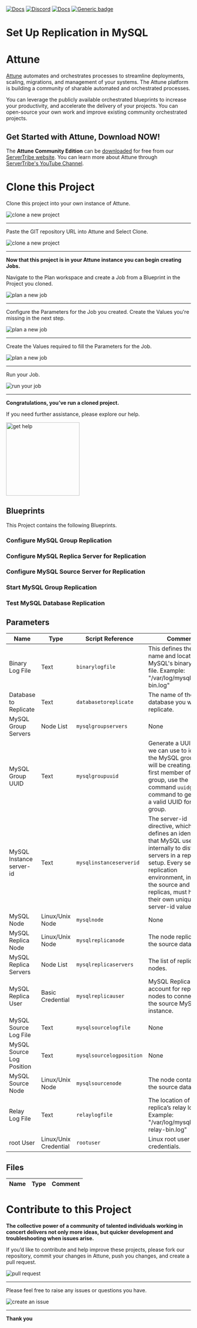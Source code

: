 



[![Docs](https://img.shields.io/badge/docs-latest-brightgreen.svg)](http://doc.servertribe.com)
[![Discord](https://img.shields.io/discord/844971127703994369)](http://discord.servertribe.com)
[![Docs](https://img.shields.io/badge/videos-watch-brightgreen.svg)](https://www.youtube.com/@servertribe)
[![Generic badge](https://img.shields.io/badge/download-latest-brightgreen.svg)](https://www.servertribe.com/community-edition/)

# Set Up Replication in MySQL






# Attune

[Attune](https://www.servertribe.com/)
automates and orchestrates processes to streamline deployments, scaling,
migrations, and management of your systems. The Attune platform is building a
community of sharable automated and orchestrated processes.

You can leverage the publicly available orchestrated blueprints to increase
your productivity, and accelerate the delivery of your projects. You can
open-source your own work and improve existing community orchestrated projects.

## Get Started with Attune, Download NOW!

The **Attune Community Edition** can be
[downloaded](https://www.servertribe.com/comunity-edition/)
for free from our
[ServerTribe website](https://www.servertribe.com/comunity-edition/).
You can learn more about Attune through
[ServerTribe's YouTube Channel](https://www.youtube.com/@servertribe).







# Clone this Project

Clone this project into your own instance of Attune.

<img src="https://www.servertribe.com/wp-content/uploads/2023/02/Attune-clone-new-project-01.png" alt="clone a new project"/>

---

Paste the GIT repository URL into Attune and Select Clone.

<img src="https://www.servertribe.com/wp-content/uploads/2023/02/Attune-clone-new-project-02.png" alt="clone a new project"/>

---

**Now that this project is in your Attune instance you can begin creating
Jobs.**

Navigate to the Plan workspace and create a Job from a Blueprint in the
Project you cloned.

<img src="https://www.servertribe.com/wp-content/uploads/2023/02/Attune-plan-new-job-11.png" alt="plan a new job"/>

---

Configure the Parameters for the Job you created. Create the Values you're
missing in the next step.

<img src="https://www.servertribe.com/wp-content/uploads/2023/02/Attune-plan-new-job-12.png" alt="plan a new job"/>

---

Create the Values required to fill the Parameters for the Job.

<img src="https://www.servertribe.com/wp-content/uploads/2023/02/Attune-plan-new-job-13-1.png" alt="plan a new job"/>

---

Run your Job.

<img src="https://www.servertribe.com/wp-content/uploads/2023/02/Attune-run-job-01.png" alt="run your job"/>

---

**Congratulations, you’ve run a cloned project.**

If you need further assistance, please explore our help.

<img width=200 src="https://www.servertribe.com/wp-content/uploads/2023/02/Attune-get-help-01.png" alt="get help"/>




## Blueprints

This Project contains the following Blueprints.



### Configure MySQL Group Replication


### Configure MySQL Replica Server for Replication


### Configure MySQL Source Server for Replication


### Start MySQL Group Replication


### Test MySQL Database Replication





## Parameters


| Name | Type | Script Reference | Comment |
| ---- | ---- | ---------------- | ------- |
| Binary Log File | Text | `binarylogfile` | This defines the base name and location of MySQL's binary log file. Example: "/var/log/mysql/mysql-bin.log" |
| Database to Replicate | Text | `databasetoreplicate` | The name of the database you want to replicate. |
| MySQL Group Servers | Node List | `mysqlgroupservers` | None |
| MySQL Group UUID | Text | `mysqlgroupuuid` | Generate a UUID that we can use to identify the MySQL group we will be creating. On the first member of the group, use the command `uuidgen` command to generate a valid UUID for the group. |
| MySQL Instance server-id | Text | `mysqlinstanceserverid` | The server-id directive, which defines an identifier that MySQL uses internally to distinguish servers in a replication setup. Every server in a replication environment, including the source and all its replicas, must have their own unique server-id value. |
| MySQL Node | Linux/Unix Node | `mysqlnode` | None |
| MySQL Replica Node | Linux/Unix Node | `mysqlreplicanode` | The node replicating the source database. |
| MySQL Replica Servers | Node List | `mysqlreplicaservers` | The list of replica nodes. |
| MySQL Replica User | Basic Credential | `mysqlreplicauser` | MySQL Replica User account for replica nodes to connect to the source MySQL instance. |
| MySQL Source Log File | Text | `mysqlsourcelogfile` | None |
| MySQL Source Log Position | Text | `mysqlsourcelogposition` | None |
| MySQL Source Node | Linux/Unix Node | `mysqlsourcenode` | The node containing the source database. |
| Relay Log File | Text | `relaylogfile` | The location of the replica’s relay log file. Example: "/var/log/mysql/mysql-relay-bin.log" |
| root User | Linux/Unix Credential | `rootuser` | Linux root user credentials. |




## Files


| Name | Type | Comment |
| ---- | ---- | ------- |






# Contribute to this Project

**The collective power of a community of talented individuals working in
concert delivers not only more ideas, but quicker development and
troubleshooting when issues arise.**

If you’d like to contribute and help improve these projects, please fork our
repository, commit your changes in Attune, push you changes, and create a
pull request.

<img src="https://www.servertribe.com/wp-content/uploads/2023/02/Attune-pull-request-01.png" alt="pull request"/>

---

Please feel free to raise any issues or questions you have.

<img src="https://www.servertribe.com/wp-content/uploads/2023/02/Attune-get-help-02.png" alt="create an issue"/>


---

**Thank you**
